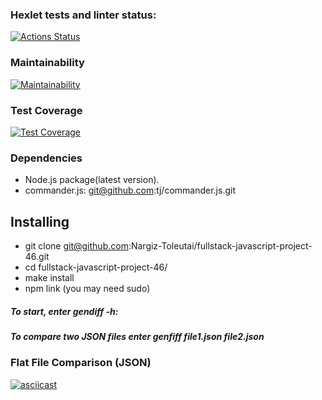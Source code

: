 ### Hexlet tests and linter status:
[![Actions Status](https://github.com/Nargiz-Toleutai/fullstack-javascript-project-46/workflows/hexlet-check/badge.svg)](https://github.com/Nargiz-Toleutai/fullstack-javascript-project-46/actions)

### Maintainability
[![Maintainability](https://api.codeclimate.com/v1/badges/88ef0d6b3ab0753e4f90/maintainability)](https://codeclimate.com/github/Nargiz-Toleutai/fullstack-javascript-project-46/maintainability)

### Test Coverage
[![Test Coverage](https://api.codeclimate.com/v1/badges/88ef0d6b3ab0753e4f90/test_coverage)](https://codeclimate.com/github/Nargiz-Toleutai/fullstack-javascript-project-46/test_coverage)

### Dependencies
- Node.js package(latest version).
- commander.js: git@github.com:tj/commander.js.git
  
## Installing

- git clone git@github.com:Nargiz-Toleutai/fullstack-javascript-project-46.git
- cd fullstack-javascript-project-46/
- make install
- npm link (you may need sudo)

##### To start, enter gendiff -h:
##### To compare two JSON files enter genfiff file1.json file2.json

### Flat File Comparison (JSON)

[![asciicast](https://asciinema.org/a/MXIXXYrHclBIQMTmd5xo6DnMn.svg)](https://asciinema.org/a/MXIXXYrHclBIQMTmd5xo6DnMn)
